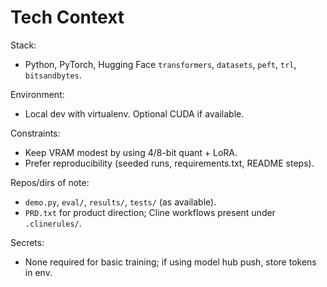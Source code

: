 # Tech Context

Stack:

- Python, PyTorch, Hugging Face `transformers`, `datasets`, `peft`, `trl`, `bitsandbytes`.

Environment:

- Local dev with virtualenv. Optional CUDA if available.

Constraints:

- Keep VRAM modest by using 4/8-bit quant + LoRA.
- Prefer reproducibility (seeded runs, requirements.txt, README steps).

Repos/dirs of note:

- `demo.py`, `eval/`, `results/`, `tests/` (as available).
- `PRD.txt` for product direction; Cline workflows present under `.clinerules/`.

Secrets:

- None required for basic training; if using model hub push, store tokens in env.
